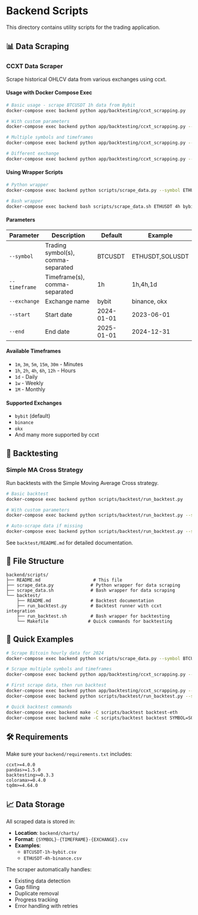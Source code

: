 # Backend Scripts

This directory contains utility scripts for the trading application.

## 📊 Data Scraping

### CCXT Data Scraper

Scrape historical OHLCV data from various exchanges using ccxt.

#### Usage with Docker Compose Exec

```bash
# Basic usage - scrape BTCUSDT 1h data from Bybit
docker-compose exec backend python app/backtesting/ccxt_scrapping.py

# With custom parameters
docker-compose exec backend python app/backtesting/ccxt_scrapping.py --symbol ETHUSDT --timeframe 4h --start 2023-01-01

# Multiple symbols and timeframes
docker-compose exec backend python app/backtesting/ccxt_scrapping.py --symbol BTCUSDT,ETHUSDT --timeframe 1h,4h,1d

# Different exchange
docker-compose exec backend python app/backtesting/ccxt_scrapping.py --symbol BTCUSDT --exchange binance
```

#### Using Wrapper Scripts

```bash
# Python wrapper
docker-compose exec backend python scripts/scrape_data.py --symbol ETHUSDT --timeframe 4h

# Bash wrapper
docker-compose exec backend bash scripts/scrape_data.sh ETHUSDT 4h bybit 2024-01-01 2024-12-31
```

#### Parameters

| Parameter     | Description                        | Default    | Example         |
| ------------- | ---------------------------------- | ---------- | --------------- |
| `--symbol`    | Trading symbol(s), comma-separated | BTCUSDT    | ETHUSDT,SOLUSDT |
| `--timeframe` | Timeframe(s), comma-separated      | 1h         | 1h,4h,1d        |
| `--exchange`  | Exchange name                      | bybit      | binance, okx    |
| `--start`     | Start date                         | 2024-01-01 | 2023-06-01      |
| `--end`       | End date                           | 2025-01-01 | 2024-12-31      |

#### Available Timeframes

- `1m`, `3m`, `5m`, `15m`, `30m` - Minutes
- `1h`, `2h`, `4h`, `6h`, `12h` - Hours
- `1d` - Daily
- `1w` - Weekly
- `1M` - Monthly

#### Supported Exchanges

- `bybit` (default)
- `binance`
- `okx`
- And many more supported by ccxt

## 🧪 Backtesting

### Simple MA Cross Strategy

Run backtests with the Simple Moving Average Cross strategy.

```bash
# Basic backtest
docker-compose exec backend python scripts/backtest/run_backtest.py

# With custom parameters
docker-compose exec backend python scripts/backtest/run_backtest.py --symbol ETHUSDT --cash 500000 --save-to-db

# Auto-scrape data if missing
docker-compose exec backend python scripts/backtest/run_backtest.py --symbol SOLUSDT --scrape
```

See `backtest/README.md` for detailed documentation.

## 📁 File Structure

```
backend/scripts/
├── README.md                    # This file
├── scrape_data.py              # Python wrapper for data scraping
├── scrape_data.sh              # Bash wrapper for data scraping
└── backtest/
    ├── README.md               # Backtest documentation
    ├── run_backtest.py         # Backtest runner with ccxt integration
    ├── run_backtest.sh         # Bash wrapper for backtesting
    └── Makefile               # Quick commands for backtesting
```

## 🚀 Quick Examples

```bash
# Scrape Bitcoin hourly data for 2024
docker-compose exec backend python scripts/scrape_data.py --symbol BTCUSDT --start 2024-01-01 --end 2024-12-31

# Scrape multiple symbols and timeframes
docker-compose exec backend python app/backtesting/ccxt_scrapping.py --symbol BTCUSDT,ETHUSDT,SOLUSDT --timeframe 1h,4h

# First scrape data, then run backtest
docker-compose exec backend python app/backtesting/ccxt_scrapping.py --symbol ETHUSDT --timeframe 1h
docker-compose exec backend python scripts/backtest/run_backtest.py --symbol ETHUSDT --save-to-db

# Quick backtest commands
docker-compose exec backend make -C scripts/backtest backtest-eth
docker-compose exec backend make -C scripts/backtest backtest SYMBOL=SOLUSDT
```

## 🛠️ Requirements

Make sure your `backend/requirements.txt` includes:

```
ccxt>=4.0.0
pandas>=1.5.0
backtesting>=0.3.3
colorama>=0.4.0
tqdm>=4.64.0
```

## 📈 Data Storage

All scraped data is stored in:

- **Location**: `backend/charts/`
- **Format**: `{SYMBOL}-{TIMEFRAME}-{EXCHANGE}.csv`
- **Examples**:
  - `BTCUSDT-1h-bybit.csv`
  - `ETHUSDT-4h-binance.csv`

The scraper automatically handles:

- Existing data detection
- Gap filling
- Duplicate removal
- Progress tracking
- Error handling with retries

